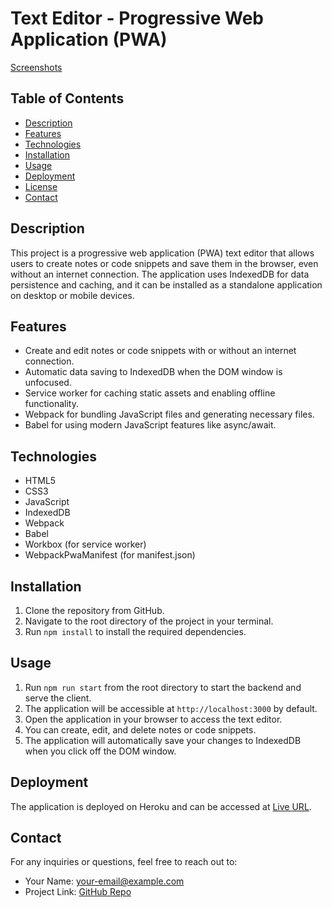 
# Text Editor - Progressive Web Application (PWA)

[Screenshots](https://github.com/Saben1/PWA-challenge/issues/1#issue-1834514336)

## Table of Contents

- [Description](#description)
- [Features](#features)
- [Technologies](#technologies)
- [Installation](#installation)
- [Usage](#usage)
- [Deployment](#deployment)
- [License](#license)
- [Contact](#contact)

## Description

This project is a progressive web application (PWA) text editor that allows users to create notes or code snippets and save them in the browser, even without an internet connection. The application uses IndexedDB for data persistence and caching, and it can be installed as a standalone application on desktop or mobile devices.

## Features

- Create and edit notes or code snippets with or without an internet connection.
- Automatic data saving to IndexedDB when the DOM window is unfocused.
- Service worker for caching static assets and enabling offline functionality.
- Webpack for bundling JavaScript files and generating necessary files.
- Babel for using modern JavaScript features like async/await.

## Technologies

- HTML5
- CSS3
- JavaScript
- IndexedDB
- Webpack
- Babel
- Workbox (for service worker)
- WebpackPwaManifest (for manifest.json)

## Installation

1. Clone the repository from GitHub.
2. Navigate to the root directory of the project in your terminal.
3. Run `npm install` to install the required dependencies.

## Usage

1. Run `npm run start` from the root directory to start the backend and serve the client.
2. The application will be accessible at `http://localhost:3000` by default.
3. Open the application in your browser to access the text editor.
4. You can create, edit, and delete notes or code snippets.
5. The application will automatically save your changes to IndexedDB when you click off the DOM window.

## Deployment

The application is deployed on Heroku and can be accessed at [Live URL](https://your-app-url-here).


## Contact

For any inquiries or questions, feel free to reach out to:

- Your Name: [your-email@example.com](mailto:your-email@example.com)
- Project Link: [GitHub Repo](https://github.com/your-username/your-repo-name)
